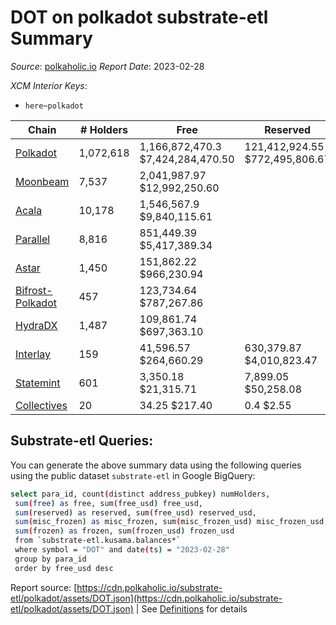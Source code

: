 # DOT on polkadot substrate-etl Summary

_Source_: [polkaholic.io](https://polkaholic.io) *Report Date*: 2023-02-28


*XCM Interior Keys*:
* `here~polkadot`


| Chain | # Holders | Free | Reserved | Misc Frozen | Frozen | Price | AssetID |
| ----- | --------- | ---- | -------- | ----------- | ------ | ----- | ------- |
| [Polkadot](/polkadot/0-polkadot) | 1,072,618 | 1,166,872,470.3 $7,424,284,470.50 | 121,412,924.55 $772,495,806.67 | 681,989,134.22  $4,339,189,986.14 | 675,773,207.89 $4,299,640,843.90 | $6.36 | `{"Token":"DOT"}` |
| [Moonbeam](/polkadot/2004-moonbeam) | 7,537 | 2,041,987.97 $12,992,250.60 |   |    |   | $6.36 | `{"Token":"42259045809535163221576417993425387648"}` |
| [Acala](/polkadot/2000-acala) | 10,178 | 1,546,567.9 $9,840,115.61 |   |    |   | $6.36 | `{"Token":"DOT"}` |
| [Parallel](/polkadot/2012-parallel) | 8,816 | 851,449.39 $5,417,389.34 |   |    |   | $6.36 | `{"Token":"101"}` |
| [Astar](/polkadot/2006-astar) | 1,450 | 151,862.22 $966,230.94 |   |    |   | $6.36 | `{"Token":"340282366920938463463374607431768211455"}` |
| [Bifrost-Polkadot](/polkadot/2030-bifrost-dot) | 457 | 123,734.64 $787,267.86 |   |    |   | $6.36 | `{"Token2":"0"}` |
| [HydraDX](/polkadot/2034-hydradx) | 1,487 | 109,861.74 $697,363.10 |   |    |   | $6.35 | `{"Token":"5"}` |
| [Interlay](/polkadot/2032-interlay) | 159 | 41,596.57 $264,660.29 | 630,379.87 $4,010,823.47 |    |   | $6.36 | `{"Token":"DOT"}` |
| [Statemint](/polkadot/1000-statemint) | 601 | 3,350.18 $21,315.71 | 7,899.05 $50,258.08 |    |   | $6.36 | `{"Token":"DOT"}` |
| [Collectives](/polkadot/1001-collectives) | 20 | 34.25 $217.40 | 0.4 $2.55 |    |   | $6.35 | `{"Token":"DOT"}` |

## Substrate-etl Queries:
You can generate the above summary data using the following queries using the public dataset `substrate-etl` in Google BigQuery:
```bash
select para_id, count(distinct address_pubkey) numHolders, 
 sum(free) as free, sum(free_usd) free_usd,
 sum(reserved) as reserved, sum(free_usd) reserved_usd,
 sum(misc_frozen) as misc_frozen, sum(misc_frozen_usd) misc_frozen_usd,
 sum(frozen) as frozen, sum(frozen_usd) frozen_usd
 from `substrate-etl.kusama.balances*` 
 where symbol = "DOT" and date(ts) = "2023-02-28"
 group by para_id
 order by free_usd desc
```


Report source: [https://cdn.polkaholic.io/substrate-etl/polkadot/assets/DOT.json](https://cdn.polkaholic.io/substrate-etl/polkadot/assets/DOT.json) | See [Definitions](/DEFINITIONS.md) for details
